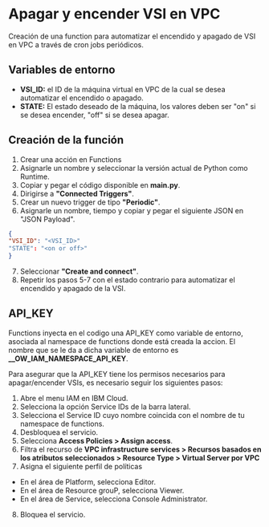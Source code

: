 # Apagar y encender VSI en VPC

Creación de una function para automatizar el encendido y apagado de VSI en VPC a través de cron jobs periódicos. 

## Variables de entorno
- **VSI_ID:** el ID de la máquina virtual en VPC de la cual se desea automatizar el encendido o apagado. 
- **STATE:** El estado deseado de la máquina, los valores deben ser "on" si se desea encender, "off" si se desea apagar. 

## Creación de la función
1. Crear una acción en Functions
2. Asignarle un nombre y seleccionar la versión actual de Python como Runtime. 
3. Copiar y pegar el código disponible en **main.py**. 
4. Dirigirse a **"Connected Triggers"**. 
5. Crear un nuevo trigger de tipo **"Periodic"**.
6. Asignarle un nombre, tiempo y copiar y pegar el siguiente JSON en "JSON Payload". 
```json
{
"VSI_ID": "<VSI_ID>"
"STATE": "<on or off>"
}
```
7. Seleccionar **"Create and connect"**. 
8. Repetir los pasos 5-7 con el estado contrario para automatizar el encendido y apagado de la VSI. 

## API_KEY
Functions inyecta en el codigo una API_KEY como variable de entorno, asociada al namespace de functions donde está creada la accion. El nombre que se le da a dicha variable de entorno es **__OW_IAM_NAMESPACE_API_KEY**.

Para asegurar que la API_KEY tiene los permisos necesarios para apagar/encender VSIs, es necesario seguir los siguientes pasos: 
1. Abre el menu IAM en IBM Cloud. 
2. Selecciona la opción Service IDs de la barra lateral. 
3. Selecciona el Service ID cuyo nombre coincida con el nombre de tu namespace de functions. 
4. Desbloquea el servicio. 
5. Selecciona **Access Policies > Assign access**. 
6. Filtra el recurso de **VPC infrastructure services > Recursos basados en los atributos seleccionados > Resource Type > Virtual Server por VPC**
7. Asigna el siguiente perfil de políticas
- En el área de Platform, selecciona Editor.
- En el área de Resource grouP, selecciona Viewer.
- En el área de Service, selecciona Console Administrator.
8. Bloquea el servicio. 
